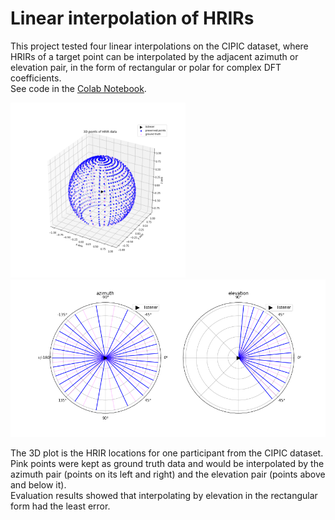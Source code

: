 # Linear interpolation of HRIRs
This project tested four linear interpolations on the CIPIC dataset, where HRIRs of a target point can be interpolated by the adjacent azimuth or elevation pair, in the form of rectangular or polar for complex DFT coefficients.  
See code in the [Colab Notebook](https://colab.research.google.com/github/tiianhk/hrir-linear-interpolation/blob/main/Linear_Interpolation_CIPIC_HRIRs.ipynb).  
<p>
  <img src='img/3D_points.png' width=280>
  <img src='img/azimuth_elevation.png' width=530>
</p>  

The 3D plot is the HRIR locations for one participant from the CIPIC dataset. Pink points were kept as ground truth data and would be interpolated by the azimuth pair (points on its left and right) and the elevation pair (points above and below it).  
Evaluation results showed that interpolating by elevation in the rectangular form had the least error.

